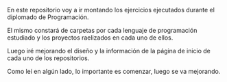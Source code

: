 En este repositorio voy a ir montando los ejercicios ejecutados durante el diplomado de Programación.

El mismo constará de carpetas por cada lenguaje de programación estudiado y los proyectos raelizados en cada uno de ellos.

Luego iré mejorando el diseño y la información de la página de inicio de cada uno de los repositorios.

Como leí en algún lado, lo importante es comenzar, luego se va mejorando.
